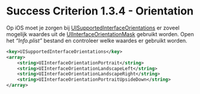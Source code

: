 # Success Criterion 1.3.4 - Orientation

Op iOS moet je zorgen bij [UISupportedInterfaceOrientations](https://developer.apple.com/documentation/bundleresources/information_property_list/uisupportedinterfaceorientations) er zoveel mogelijk waardes uit de [UIInterfaceOrientationMask](https://developer.apple.com/documentation/uikit/uiinterfaceorientationmask) gebruikt worden. Open het _“Info.plist”_ bestand en controleer welke waardes er gebruikt worden.

```xml
<key>UISupportedInterfaceOrientations</key>
<array>
    <string>UIInterfaceOrientationPortrait</string>
    <string>UIInterfaceOrientationLandscapeLeft</string>
    <string>UIInterfaceOrientationLandscapeRight</string>
    <string>UIInterfaceOrientationPortraitUpsideDown</string>
</array>
```
